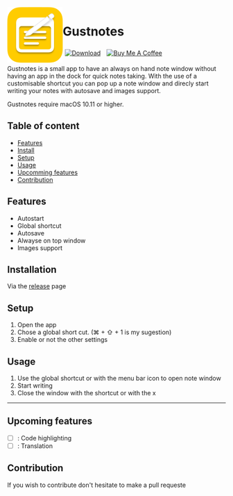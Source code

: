 <img width="128px" src="https://github.com/Nilon123456789/Gustnotes/blob/main/Gustnotes/Assets.xcassets/AppIcon.appiconset/AppIcon258.png?raw=true" alt="Logo" align="left" />

#  Gustnotes
<div>

<a href="https://github.com/nilon123456789/Gustnotes/releases/latest" target="_blank"><img src="https://img.shields.io/github/downloads/nilon123456789/Gustnotes/total.svg" alt="Download" style="height: 25px!important; padding: 5px"></a>
<a href="https://www.buymeacoffee.com/nilslahaye" target="_blank"><img src="https://cdn.buymeacoffee.com/buttons/v2/default-yellow.png" alt="Buy Me A Coffee" style="height: 25px!important; padding: 5px" ></a>
</p>

Gustnotes is a small app to have an always on hand note window without having an app in the dock for quick notes taking. With the use of a customisable shortcut you can pop up a note window and direcly start writing your notes with autosave and images support.

Gustnotes require macOS 10.11 or higher.

## Table of content
  * [Features](#features)
  * [Install](#install)
  * [Setup](#setup)
  * [Usage](#usage)
  * [Upcomming features](#upcomming-features)
  * [Contribution](#contribution)

## Features

- Autostart
- Global shortcut
- Autosave
- Alwayse on top window
- Images support

## Installation

Via the [release](https://github.com/nilon123456789/Gustnotes/releases/latest) page

## Setup

1. Open the app
2. Chose a global short cut. (⌘ + ⇧ + 1 is my sugestion)
3. Enable or not the other settings

## Usage

1. Use the global shortcut or with the menu bar icon to open note window
2. Start writing
3. Close the window with the shortcut or with the x

------------

## Upcoming features

- [ ] : Code highlighting
- [ ] : Translation

## Contribution

If you wish to contribute don't hesitate to make a pull requeste


